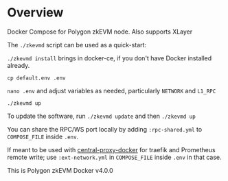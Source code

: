 # Overview

Docker Compose for Polygon zkEVM node. Also supports XLayer

The `./zkevmd` script can be used as a quick-start:

`./zkevmd install` brings in docker-ce, if you don't have Docker installed already.

`cp default.env .env`

`nano .env` and adjust variables as needed, particularly `NETWORK` and `L1_RPC`

`./zkevmd up`

To update the software, run `./zkevmd update` and then `./zkevmd up`

You can share the RPC/WS port locally by adding `:rpc-shared.yml` to `COMPOSE_FILE` inside `.env`.

If meant to be used with [central-proxy-docker](https://github.com/CryptoManufaktur-io/central-proxy-docker) for traefik
and Prometheus remote write; use `:ext-network.yml` in `COMPOSE_FILE` inside `.env` in that case.

This is Polygon zkEVM Docker v4.0.0
